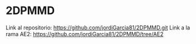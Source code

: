 # 2DPMMD

Link al repositorio: https://github.com/jordiGarcia81/2DPMMD.git
Link a la rama AE2: https://github.com/jordiGarcia81/2DPMMD/tree/AE2